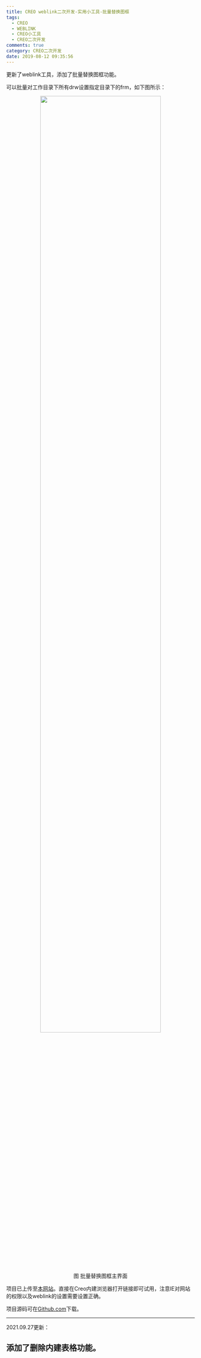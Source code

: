 ```yaml
---
title: CREO weblink二次开发-实用小工具-批量替换图框
tags:
  - CREO
  - WEBLINK
  - CREO小工具
  - CREO二次开发
comments: true
category: CREO二次开发
date: 2019-08-12 09:35:56
---
```



更新了weblink工具，添加了批量替换图框功能。

可以批量对工作目录下所有drw设置指定目录下的frm，如下图所示：

<div align="center">
    <img src="/img/proe/weblinktool10.png" style="width:80%" align="center"/>
    <p>图 批量替换图框主界面</p>
</div>

项目已上传至[本网站](http://weblink.hudi.site)。直接在Creo内建浏览器打开链接即可试用，注意IE对网站的权限以及weblink的设置需要设置正确。

项目源码可在<a href="https://github.com/slacker-HD/creo_weblink" target="_blank">Github.com</a>下载。


------------------------------------------------------------------------------------
2021.09.27更新：

添加了删除内建表格功能。
------------------------------------------------------------------------------------
